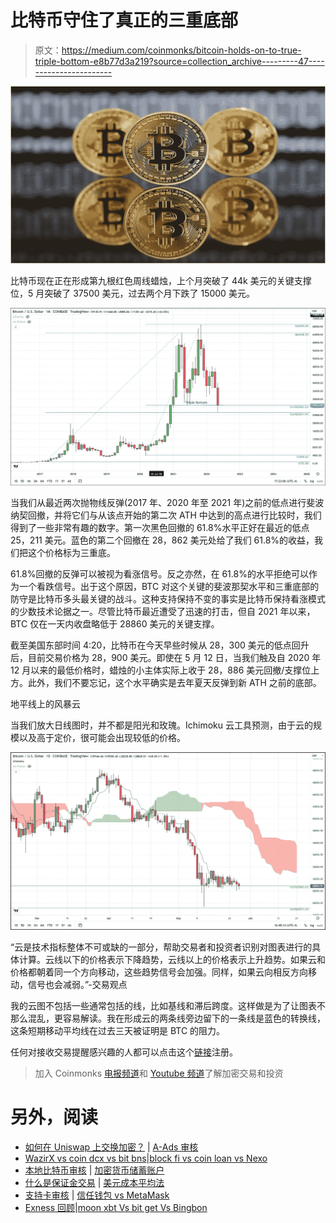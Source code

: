 # 比特币守住了真正的三重底部

> 原文：<https://medium.com/coinmonks/bitcoin-holds-on-to-true-triple-bottom-e8b77d3a219?source=collection_archive---------47----------------------->

![](img/64d55a182aeb7d97fe451a6af439b0b6.png)

比特币现在正在形成第九根红色周线蜡烛，上个月突破了 44k 美元的关键支撑位，5 月突破了 37500 美元，过去两个月下跌了 15000 美元。

![](img/f2b23d2316f751e450cb8e9cd7f610ff.png)

当我们从最近两次抛物线反弹(2017 年、2020 年至 2021 年)之前的低点进行斐波纳契回撤，并将它们与从该点开始的第二次 ATH 中达到的高点进行比较时，我们得到了一些非常有趣的数字。第一次黑色回撤的 61.8%水平正好在最近的低点 25，211 美元。蓝色的第二个回撤在 28，862 美元处给了我们 61.8%的收益，我们把这个价格标为三重底。

61.8%回撤的反弹可以被视为看涨信号。反之亦然，在 61.8%的水平拒绝可以作为一个看跌信号。出于这个原因，BTC 对这个关键的斐波那契水平和三重底部的防守是比特币多头最关键的战斗。这种支持保持不变的事实是比特币保持看涨模式的少数技术论据之一。尽管比特币最近遭受了迅速的打击，但自 2021 年以来，BTC 仅在一天内收盘略低于 28860 美元的关键支撑。

截至美国东部时间 4:20，比特币在今天早些时候从 28，300 美元的低点回升后，目前交易价格为 28，900 美元。即使在 5 月 12 日，当我们触及自 2020 年 12 月以来的最低价格时，蜡烛的小主体实际上收于 28，886 美元回撤/支撑位上方。此外，我们不要忘记，这个水平确实是去年夏天反弹到新 ATH 之前的底部。

地平线上的风暴云

当我们放大日线图时，并不都是阳光和玫瑰。Ichimoku 云工具预测，由于云的规模以及高于定价，很可能会出现较低的价格。

![](img/64df1c644002f379ca181591c8867b29.png)

“云是技术指标整体不可或缺的一部分，帮助交易者和投资者识别对图表进行的具体计算。云线以下的价格表示下降趋势，云线以上的价格表示上升趋势。如果云和价格都朝着同一个方向移动，这些趋势信号会加强。同样，如果云向相反方向移动，信号也会减弱。”-交易观点

我的云图不包括一些通常包括的线，比如基线和滞后跨度。这样做是为了让图表不那么混乱，更容易解读。我在形成云的两条线旁边留下的一条线是蓝色的转换线，这条短期移动平均线在过去三天被证明是 BTC 的阻力。

任何对接收交易提醒感兴趣的人都可以点击这个[链接](https://www.thegoldforecast.com/bitcoin)注册。

> 加入 Coinmonks [电报频道](https://t.me/coincodecap)和 [Youtube 频道](https://www.youtube.com/c/coinmonks/videos)了解加密交易和投资

# 另外，阅读

*   [如何在 Uniswap 上交换加密？](https://coincodecap.com/swap-crypto-on-uniswap) | [A-Ads 审核](https://coincodecap.com/a-ads-review)
*   [WazirX vs coin dcx vs bit bns](/coinmonks/wazirx-vs-coindcx-vs-bitbns-149f4f19a2f1)|[block fi vs coin loan vs Nexo](/coinmonks/blockfi-vs-coinloan-vs-nexo-cb624635230d)
*   [本地比特币审核](/coinmonks/localbitcoins-review-6cc001c6ed56) | [加密货币储蓄账户](https://coincodecap.com/cryptocurrency-savings-accounts)
*   [什么是保证金交易](https://coincodecap.com/margin-trading) | [美元成本平均法](https://coincodecap.com/dca)
*   [支持卡审核](https://coincodecap.com/uphold-card-review) | [信任钱包 vs MetaMask](https://coincodecap.com/trust-wallet-vs-metamask)
*   [Exness 回顾](https://coincodecap.com/exness-review)|[moon xbt Vs bit get Vs Bingbon](https://coincodecap.com/bingbon-vs-bitget-vs-moonxbt)